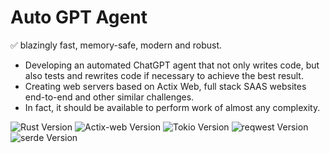 # Auto GPT Agent

✅ blazingly fast, memory-safe, modern and robust.
* Developing an automated ChatGPT agent that not only writes code, but also tests and rewrites code if necessary to achieve the best result.
* Creating web servers based on Actix Web, full stack SAAS websites end-to-end and other similar challenges.
* In fact, it should be available to perform work of almost any complexity.

![Rust Version](https://img.shields.io/badge/rust-1.83.0%20-green)
![Actix-web Version](https://img.shields.io/badge/actix_web-4.3.1%20-green)
![Tokio Version](https://img.shields.io/badge/tokio-1.28.0%20-green)
![reqwest Version](https://img.shields.io/badge/reqwest-0.11.17%20-green)
![serde Version](https://img.shields.io/badge/serde-1.0.160%20-green)
